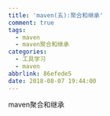 ```yaml
---
title: 'maven(五):聚合和继承'
comment: true
tags:
  - maven
  - maven聚合和继承
categories:
  - 工具学习
  - maven
abbrlink: 86efede5
date: 2018-08-07 19:44:00
---
```


maven聚合和继承

